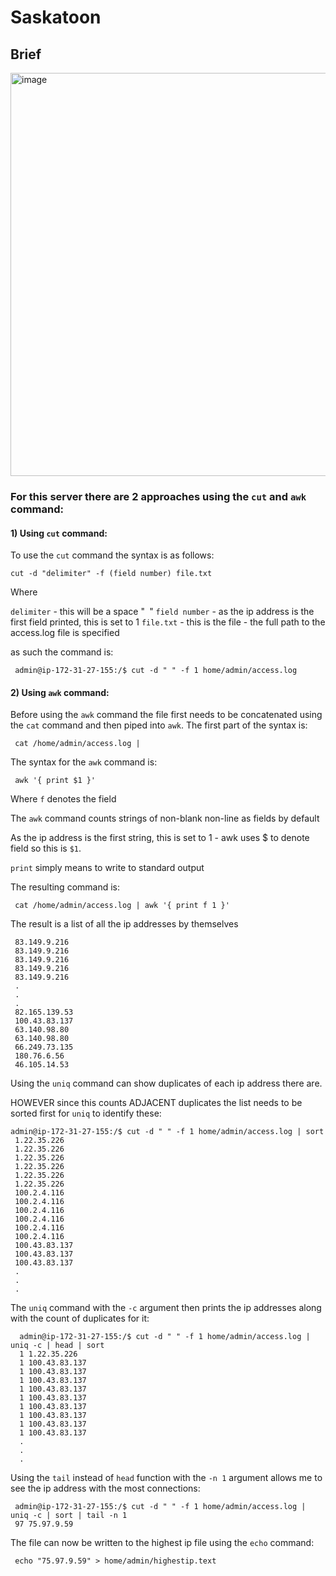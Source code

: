 # Saskatoon

## Brief

<img width="1742" height="645" alt="image" src="https://github.com/user-attachments/assets/bb7f51c7-0bd1-4501-bafb-22b3c0e2abf1" />

### For this server there are 2 approaches using the `cut` and `awk` command:  

#### 1) Using `cut` command:

To use the `cut` command the syntax is as follows:

```
cut -d "delimiter" -f (field number) file.txt
```

Where

`delimiter` - this will be a space "` `"
`field number` - as the ip address is the first field printed, this is set to 1
`file.txt` - this is the file - the full path to the access.log file is specified

as such the command is:

     admin@ip-172-31-27-155:/$ cut -d " " -f 1 home/admin/access.log

  
#### 2) Using `awk` command:

Before using the `awk` command the file first needs to be concatenated using the `cat` command and then piped into `awk`. The first part of the syntax is:

     cat /home/admin/access.log | 

The syntax for the `awk` command is:

     awk '{ print $1 }'

Where `f` denotes the field

The `awk` command counts strings of non-blank non-line as fields by default

As the ip address is the first string, this is set to 1 - awk uses $ to denote field so this is `$1`.

`print` simply means to write to standard output


The resulting command is:

     cat /home/admin/access.log | awk '{ print f 1 }'

The result is a list of all the ip addresses by themselves

     83.149.9.216
     83.149.9.216
     83.149.9.216
     83.149.9.216
     83.149.9.216
     .
     .
     .
     82.165.139.53
     100.43.83.137
     63.140.98.80
     63.140.98.80
     66.249.73.135
     180.76.6.56
     46.105.14.53

Using the `uniq` command can show duplicates of each ip address there are.

HOWEVER since this counts ADJACENT duplicates the list needs to be sorted first for `uniq` to identify these:

    admin@ip-172-31-27-155:/$ cut -d " " -f 1 home/admin/access.log | sort
     1.22.35.226
     1.22.35.226
     1.22.35.226
     1.22.35.226
     1.22.35.226
     1.22.35.226
     100.2.4.116
     100.2.4.116
     100.2.4.116
     100.2.4.116
     100.2.4.116
     100.2.4.116
     100.43.83.137
     100.43.83.137
     100.43.83.137
     .
     .
     .

The `uniq` command with the `-c` argument then prints the ip addresses along with the count of duplicates for it:

      admin@ip-172-31-27-155:/$ cut -d " " -f 1 home/admin/access.log | uniq -c | head | sort
      1 1.22.35.226
      1 100.43.83.137
      1 100.43.83.137
      1 100.43.83.137
      1 100.43.83.137
      1 100.43.83.137
      1 100.43.83.137
      1 100.43.83.137
      1 100.43.83.137
      1 100.43.83.137
      .
      .
      .

Using the `tail` instead of `head` function with the `-n 1` argument allows me to see the ip address with the most connections:

     admin@ip-172-31-27-155:/$ cut -d " " -f 1 home/admin/access.log | uniq -c | sort | tail -n 1
     97 75.97.9.59

The file can now be written to the highest ip file using the `echo` command:

     echo "75.97.9.59" > home/admin/highestip.text

     
